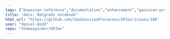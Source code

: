 ```yaml
---
tags: ["bayesian-inference","documentation","enhancement","gaussian-processes","jax","machine-learning","probabilistic-programming","stale"]
title: "docs: Natgrads notebook"
html_url: "https://github.com/JaxGaussianProcesses/GPJax/issues/106"
user: "daniel-dodd"
repo: "thomaspinder/GPJax"
---
```


